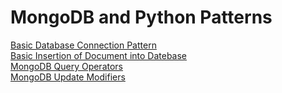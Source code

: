 # MongoDB and Python Patterns

[Basic Database Connection Pattern](https://github.com/nahum-smith/design-patterns-and-recipes/blob/mongoDB_Python_Patterns_oreilly/MongoDB_Python_Patterns/connecting_to_database.py)  
[Basic Insertion of Document into Datebase](https://github.com/nahum-smith/design-patterns-and-recipes/blob/mongoDB_Python_Patterns_oreilly/MongoDB_Python_Patterns/inserting_doc_into_basic.py)  
[MongoDB Query Operators](https://github.com/nahum-smith/design-patterns-and-recipes/blob/mongoDB_Python_Patterns_oreilly/MongoDB_Python_Patterns/query_operators.md)  
[MongoDB Update Modifiers](https://github.com/nahum-smith/design-patterns-and-recipes/blob/mongoDB_Python_Patterns_oreilly/MongoDB_Python_Patterns/update_modifiers.md)  
